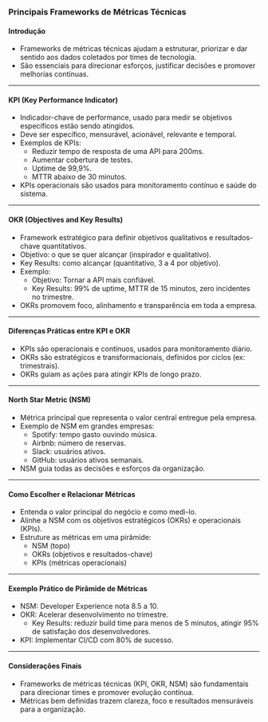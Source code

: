 ### Principais Frameworks de Métricas Técnicas

#### Introdução

- Frameworks de métricas técnicas ajudam a estruturar, priorizar e dar sentido aos dados coletados por times de tecnologia.
- São essenciais para direcionar esforços, justificar decisões e promover melhorias contínuas.

---

#### KPI (Key Performance Indicator)

- Indicador-chave de performance, usado para medir se objetivos específicos estão sendo atingidos.
- Deve ser específico, mensurável, acionável, relevante e temporal.
- Exemplos de KPIs:
  - Reduzir tempo de resposta de uma API para 200ms.
  - Aumentar cobertura de testes.
  - Uptime de 99,9%.
  - MTTR abaixo de 30 minutos.
- KPIs operacionais são usados para monitoramento contínuo e saúde do sistema.

---

#### OKR (Objectives and Key Results)

- Framework estratégico para definir objetivos qualitativos e resultados-chave quantitativos.
- Objetivo: o que se quer alcançar (inspirador e qualitativo).
- Key Results: como alcançar (quantitativo, 3 a 4 por objetivo).
- Exemplo:
  - Objetivo: Tornar a API mais confiável.
  - Key Results: 99% de uptime, MTTR de 15 minutos, zero incidentes no trimestre.
- OKRs promovem foco, alinhamento e transparência em toda a empresa.

---

#### Diferenças Práticas entre KPI e OKR

- KPIs são operacionais e contínuos, usados para monitoramento diário.
- OKRs são estratégicos e transformacionais, definidos por ciclos (ex: trimestrais).
- OKRs guiam as ações para atingir KPIs de longo prazo.

---

#### North Star Metric (NSM)

- Métrica principal que representa o valor central entregue pela empresa.
- Exemplo de NSM em grandes empresas:
  - Spotify: tempo gasto ouvindo música.
  - Airbnb: número de reservas.
  - Slack: usuários ativos.
  - GitHub: usuários ativos semanais.
- NSM guia todas as decisões e esforços da organização.

---

#### Como Escolher e Relacionar Métricas

- Entenda o valor principal do negócio e como medi-lo.
- Alinhe a NSM com os objetivos estratégicos (OKRs) e operacionais (KPIs).
- Estruture as métricas em uma pirâmide:
  - NSM (topo)
  - OKRs (objetivos e resultados-chave)
  - KPIs (métricas operacionais)

---

#### Exemplo Prático de Pirâmide de Métricas

- NSM: Developer Experience nota 8.5 a 10.
- OKR: Acelerar desenvolvimento no trimestre.
  - Key Results: reduzir build time para menos de 5 minutos, atingir 95% de satisfação dos desenvolvedores.
- KPI: Implementar CI/CD com 80% de sucesso.

---

#### Considerações Finais

- Frameworks de métricas técnicas (KPI, OKR, NSM) são fundamentais para direcionar times e promover evolução contínua.
- Métricas bem definidas trazem clareza, foco e resultados mensuráveis para a organização.
